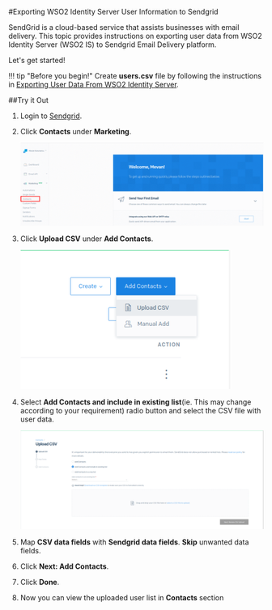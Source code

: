 #Exporting WSO2 Identity Server User Information to Sendgrid

SendGrid is a cloud-based service that assists businesses with email delivery. 
This topic provides instructions on exporting user data from WSO2 Identity Server (WSO2 IS) to Sendgrid Email Delivery
platform.

Let's get started!

!!! tip "Before you begin!"
    Create **users.csv** file by following the instructions in 
    [Exporting User Data From WSO2 Identity Server](../learn/exporting-user-data-from-wso2-is.md).
    
##Try it Out

1. Login to [Sendgrid](https://sendgrid.com/).
2. Click **Contacts** under **Marketing**.
   
   ![contacts-in-sendgrid](../assets/img/tutorials/contacts-in-sendgrid.png)
3. Click **Upload CSV** under **Add Contacts**.
   
   ![data-import-in-sendgrid](../assets/img/tutorials/data-import-in-sendgrid.png)   
4. Select **Add Contacts and include in existing list**(ie. This may change according to your requirement) 
   radio button and select the CSV file with user data.

   ![import-from-spread-sheet-sendgrid](../assets/img/tutorials/import-from-spread-sheet-sendgrid.png)
5. Map **CSV data fields** with **Sendgrid data fields**. **Skip** unwanted data fields.
6. Click **Next: Add Contacts**.
7. Click **Done**. 
8. Now you can view the uploaded user list in **Contacts** section
